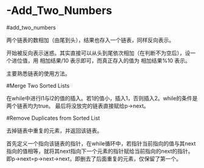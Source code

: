 # -Add_Two_Numbers

#add_two_numbers

两个链表的数相加（由尾到头），结果也存入一个链表，同样反向表示。

开始被反向表示迷惑。其实直接可以从头到尾依次相加（在判断不为空后），设一个进位值，用 相加结果/10 表示即可，而真正存入的值为 相加结果%10 表示。

主要熟悉链表的使用方法。

#Merge Two Sorted Lists

在while中进行l1与l2的值的插入。若1的值小，插入1，否则插入2。while的条件是两个链表均为true。
最后将没放完的链表直接赋给p->next。

#Remove Duplicates from Sorted List

去掉链表中重复的元素，并返回该链表。

首先定义一个指向该链表的指针，在while循环中，若指针当前指向的值与其next指向的值相等，就将其next指向下一个元素的指针赋给当前指向的next的指针。
即p->next=p->next->next，即删去了后面重复的元素，仅保留了第一个。
